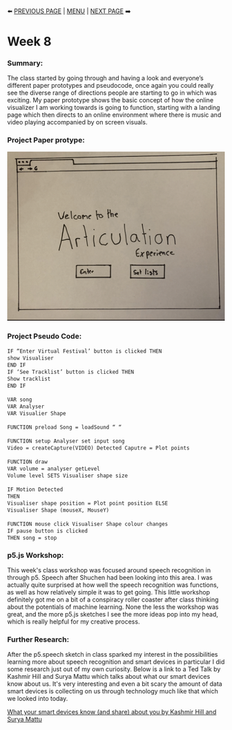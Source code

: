 :arrow_left: [PREVIOUS PAGE](https://github.com/connor-mcnamara/Slave-to-the-algorithm/tree/master/week%207 "PREVIOUS PAGE") | [MENU](https://github.com/connor-mcnamara/Slave-to-the-algorithm/blob/master/README.md "MENU")  | [NEXT PAGE](https://github.com/connor-mcnamara/Slave-to-the-algorithm/tree/master/Week%209 "NEXT PAGE") :arrow_right:

# Week 8 

### Summary:

The class started by going through and having a look and everyone’s different paper prototypes and pseudocode, once again you could really see the diverse range of directions people are starting to go in which was exciting. My paper prototype shows the basic concept of how the online visualizer I am working towards is going to function, starting with a landing page which then directs to an online environment where there is music and video playing accompanied by on screen visuals.

### Project Paper protype:
![](PaperProto.gif)

### Project Pseudo Code: 
```
IF “Enter Virtual Festival’ button is clicked THEN
show Visualiser
END IF
IF ‘See Tracklist’ button is clicked THEN
Show tracklist
END IF

VAR song
VAR Analyser
VAR Visualier Shape

FUNCTION preload Song = loadSound “ “

FUNCTION setup Analyser set input song
Video = createCapture(VIDEO) Detected Caputre = Plot points

FUNCTION draw
VAR volume = analyser getLevel
Volume level SETS Visualiser shape size

IF Motion Detected
THEN
Visualiser shape position = Plot point position ELSE
Visualiser Shape (mouseX, MouseY)

FUNCTION mouse click Visualiser Shape colour changes
IF pause button is clicked 
THEN song = stop
```

### p5.js Workshop: 

This week's class workshop was focused around speech recognition in through p5. Speech after Shuchen had been looking into this area. I was actually quite surprised at how well the speech recognition was functions, as well as how relatively simple it was to get going. This little workshop definitely got me on a bit of a conspiracy roller coaster after class thinking about the potentials of machine learning. None the less the workshop was great, and the more p5.js sketches I see the more ideas pop into my head, which is really helpful for my creative process.

### Further Research:
After the p5.speech sketch in class sparked my interest in the possibilities learning more about speech recognition and smart devices in particular I did some research just out of my own curiosity. Below is a link to a Ted Talk by Kashmir Hill and Surya Mattu which talks about what our smart devices know about us. It's very interesting and even a bit scary the amount of data smart devices is collecting on us through technology much like that which we looked into today.

[What your smart devices know (and share) about you by Kashmir Hill and Surya Mattu](https://www.ted.com/talks/kashmir_hill_and_surya_mattu_what_your_smart_devices_know_and_share_about_you?language=en#t-270360 "What your smart devices know (and share) about you by Kashmir Hill and Surya Mattu")
